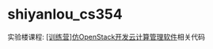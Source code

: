 shiyanlou_cs354
===============

实验楼课程: [[训练营]仿OpenStack开发云计算管理软件](http://www.shiyanlou.com/courses/354)相关代码